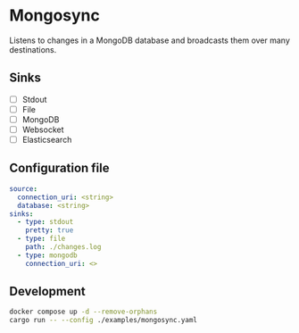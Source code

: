 # Mongosync

Listens to changes in a MongoDB database and broadcasts them over many destinations.

## Sinks

- [ ] Stdout
- [ ] File
- [ ] MongoDB
- [ ] Websocket
- [ ] Elasticsearch

## Configuration file

```yaml
source:
  connection_uri: <string>
  database: <string>
sinks:
  - type: stdout
    pretty: true
  - type: file
    path: ./changes.log
  - type: mongodb
    connection_uri: <>
```

## Development

```sh
docker compose up -d --remove-orphans
cargo run -- --config ./examples/mongosync.yaml
```
